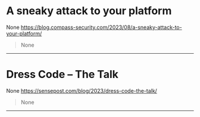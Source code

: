 # A sneaky attack to your platform 

None
https://blog.compass-security.com/2023/08/a-sneaky-attack-to-your-platform/
<blockquote>
None
</blockquote>

---

# Dress Code – The Talk

None
https://sensepost.com/blog/2023/dress-code-the-talk/
<blockquote>
None
</blockquote>

---


